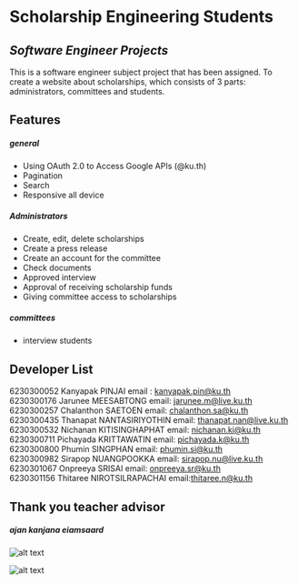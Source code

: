 # Scholarship Engineering Students
## _Software Engineer Projects_
This is a software engineer subject project that has been assigned. To create a website about scholarships, which consists of 3 parts: administrators, committees and students.
## Features
##### general
- Using OAuth 2.0 to Access Google APIs (@ku.th)
- Pagination
- Search
- Responsive all device

##### Administrators
- Create, edit, delete scholarships
- Create a press release
- Create an account for the committee
- Check documents
- Approved interview
- Approval of receiving scholarship funds
- Giving committee access to scholarships

##### committees
- interview students


## Developer List

6230300052 Kanyapak PINJAI email : kanyapak.pin@ku.th\
6230300176 Jarunee MEESABTONG email: jarunee.m@live.ku.th\
6230300257 Chalanthon SAETOEN email: chalanthon.sa@ku.th\
6230300435 Thanapat NANTASIRIYOTHIN email: thanapat.nan@live.ku.th\
6230300532 Nichanan KITISINGHAPHAT email: nichanan.ki@ku.th\
6230300711 Pichayada KRITTAWATIN email: pichayada.k@ku.th\
6230300800 Phumin SINGPHAN email: phumin.si@ku.th\
6230300982 Sirapop NUANGPOOKKA email: sirapop.nu@live.ku.th\
6230301067 Onpreeya SRISAI email: onpreeya.sr@ku.th\
6230301156 Thitaree NIROTSILRAPACHAI email:thitaree.n@ku.th

## Thank you teacher advisor
##### ajan kanjana eiamsaard 

![alt text](https://www.datocms-assets.com/45470/1631795624-logo-django.png)

![alt text](https://upload.wikimedia.org/wikipedia/commons/thumb/f/f8/Python_logo_and_wordmark.svg/2560px-Python_logo_and_wordmark.svg.png)


